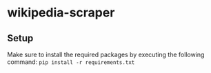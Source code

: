 # wikipedia-scraper

## Setup
Make sure to install the required packages by executing the following command: `pip install -r requirements.txt`

